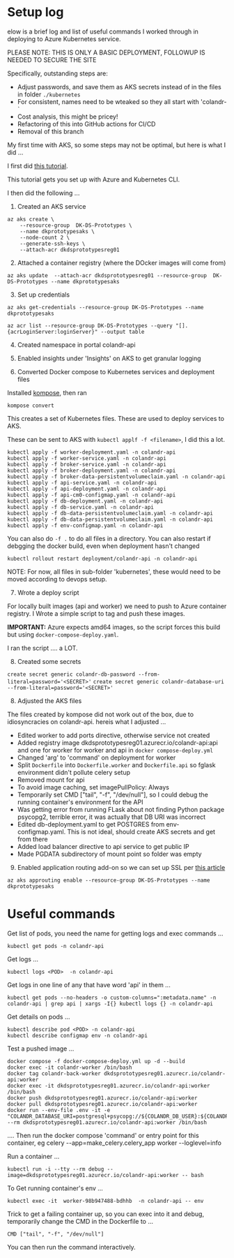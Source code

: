 # Setup log

elow is a brief log and list of useful commands I worked through in deploying to Azure Kubernetes service.

PLEASE NOTE: THIS IS ONLY A BASIC DEPLOYMENT, FOLLOWUP IS NEEDED TO SECURE THE SITE

Specifically, outstanding steps are:

- Adjust passwords, and save them as AKS secrets instead of in the files in folder `./kubernetes`
- For consistent, names need to be wteaked so they all start with 'colandr-`
- Cost analysis, this might be pricey!
- Refactoring of this into GitHub actions for CI/CD
- Removal of this branch 

My first time with AKS, so some steps may not be optimal, but here is what I did ...

I first did [this tutorial](https://learn.microsoft.com/en-us/azure/aks/tutorial-kubernetes-deploy-cluster?tabs=azure-cli). 

This tutorial gets you set up with Azure and Kubernetes CLI.

I then did the following ...

1. Created an AKS service

```
az aks create \
    --resource-group  DK-DS-Prototypes \
    --name dkprototypesaks \
    --node-count 2 \
    --generate-ssh-keys \
    --attach-acr dkdsprototypesreg01
```


2. Attached a container registry (where the DOcker images will come from)

`az aks update  --attach-acr dkdsprototypesreg01 --resource-group  DK-DS-Prototypes --name dkprototypesaks`

3. Set up credentials

```
az aks get-credentials --resource-group DK-DS-Prototypes --name dkprototypesaks

az acr list --resource-group DK-DS-Prototypes --query "[].{acrLoginServer:loginServer}" --output table
```

4. Created namespace in portal colandr-api

5. Enabled insights under 'Insights' on AKS to get granular logging

6. Converted Docker compose to Kubernetes services and deployment files

Installed [kompose](https://kompose.io/), then ran

`kompose convert`

This creates a set of Kubernetes files. These are used to deploy services to AKS.

These can be sent to AKS with `kubectl applf -f <filename>`, I did this a lot. 

```
kubectl apply -f worker-deployment.yaml -n colandr-api
kubectl apply -f worker-service.yaml -n colandr-api
kubectl apply -f broker-service.yaml -n colandr-api
kubectl apply -f broker-deployment.yaml -n colandr-api
kubectl apply -f broker-data-persistentvolumeclaim.yaml -n colandr-api
kubectl apply -f api-service.yaml -n colandr-api
kubectl apply -f api-deployment.yaml -n colandr-api
kubectl apply -f api-cm0-configmap.yaml -n colandr-api
kubectl apply -f db-deployment.yaml -n colandr-api
kubectl apply -f db-service.yaml -n colandr-api
kubectl apply -f db-data-persistentvolumeclaim.yaml -n colandr-api
kubectl apply -f db-data-persistentvolumeclaim.yaml -n colandr-api 
kubectl apply -f env-configmap.yaml -n colandr-api 
```

You can also
do `-f .` to do all files in a directory. You can also restart if debgging the docker build, even 
when deployment hasn't changed

`kubectl rollout restart deployment/colandr-api -n colandr-api`

NOTE: For now, all files in sub-folder 'kubernetes', these would need to be moved according to devops setup.

7. Wrote a deploy script

For locally built images (api and worker) we need to push to Azure container registry. I Wrote
a simple script to tag and push these images. 

**IMPORTANT:** Azure expects amd64 images, so the script forces this build but using `docker-compose-deploy.yaml`.

I ran the script .... a LOT.

8. Created some secrets

`create secret generic colandr-db-password --from-literal=password='<SECRET>'`
`create secret generic colandr-database-uri --from-literal=password='<SECRET>'`

8. Adjusted the AKS files

The files created by kompose did not work out of the box, due to idiosyncracies on colandr-api. hereis what I adjusted ...

- Edited worker to add ports directive, otherwise service not created
- Added registry image dkdsprototypesreg01.azurecr.io/colandr-api:api and one for worker for worker and api in `docker compose-deploy.yml`
- Changed 'arg' to 'command' on deployment for worker
- Split `Dockerfile` into `Dockerfile.worker` and `Dockerfile.api` so fglask environment didn't pollute celery setup
- Removed mount for api
- To avoid image caching, set imagePullPolicy: Always
- Temporarily set CMD ["tail", "-f", "/dev/null"], so I could debug the running container's environment for the API
- Was getting error from running FLask about not finding Python package psycopg2, terrible error, it was actually that DB URI was incorrect
- Edited db-deployment.yaml to get POSTGRES from env-configmap.yaml. This is not ideal, should create AKS secrets and get from there
- Added load balancer directive to api service to get public IP
- Made PGDATA subdirectory of mount point so folder was empty

9. Enabled application routing add-on so we can set up SSL per [this article](https://learn.microsoft.com/en-us/azure/aks/app-routing-dns-ssl) 

`az aks approuting enable --resource-group DK-DS-Prototypes --name dkprototypesaks`

# Useful commands

Get list of pods, you need the name for getting logs and exec commands ...

`kubectl get pods -n colandr-api`

Get logs ...

`kubectl logs <POD>  -n colandr-api`

Get logs in one line of any that have word 'api' in them ...

`kubectl get pods --no-headers -o custom-columns=":metadata.name" -n colandr-api | grep api | xargs -I{} kubectl logs {} -n colandr-api`

Get details on pods ...

```
kubectl describe pod <POD> -n colandr-api
kubectl describe configmap env -n colandr-api
```

Test a pushed image ...

```
docker compose -f docker-compose-deploy.yml up -d --build 
docker exec -it colandr-worker /bin/bash
docker tag colandr-back-worker dkdsprototypesreg01.azurecr.io/colandr-api:worker
docker exec -it dkdsprototypesreg01.azurecr.io/colandr-api:worker /bin/bash
docker push dkdsprototypesreg01.azurecr.io/colandr-api:worker
docker pull dkdsprototypesreg01.azurecr.io/colandr-api:worker
docker run --env-file .env -it -e "COLANDR_DATABASE_URI=postgresql+psycopg://${COLANDR_DB_USER}:${COLANDR_DB_PASSWORD}@host.docker.internal:5432/${COLANDR_DB_NAME}" --rm dkdsprototypesreg01.azurecr.io/colandr-api:worker /bin/bash
```

.... Then run the docker compose 'command' or entry point for this container, eg celery --app=make_celery.celery_app worker --loglevel=info

Run a container ...

`kubectl run -i --tty --rm debug --image=dkdsprototypesreg01.azurecr.io/colandr-api:worker -- bash`

To Get running container's env ...

`kubectl exec -it  worker-98b947488-bdhhb  -n colandr-api -- env`

Trick to get a failing container up, so you can exec into it and debug, temporarily change the CMD in the Dockerfile to ...

`CMD ["tail", "-f", "/dev/null"]`

You can then run the command interactively.